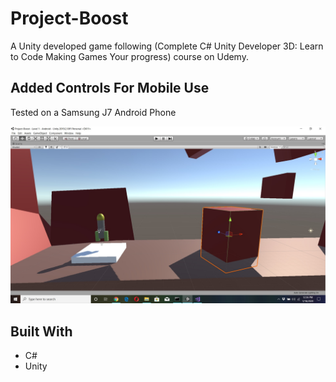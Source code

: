 # Project-Boost
A Unity developed game following (Complete C# Unity Developer 3D: Learn to Code Making Games Your progress) course on Udemy.

## Added Controls For Mobile Use
Tested on a Samsung J7 Android Phone

![screenshot](docs/screenshot1.jpg)

## Built With

- C#
- Unity
